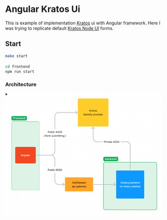 # Angular Kratos Ui

This is example of implementation [Kratos](https://github.com/ory/kratos) ui with
Angular framework. Here I was trying to replicate default [Kratos Node UI](https://github.com/ory/kratos-selfservice-ui-node)
forms.

## Start

```bash
make start

cd frontend
npm run start
```

### Architecture
![Alt text](./docs/images/app-architecture.png "App Architecture")